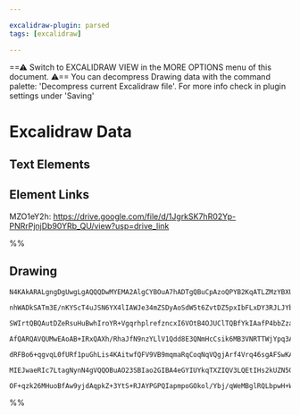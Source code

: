 ```yaml
---

excalidraw-plugin: parsed
tags: [excalidraw]

---
```

==⚠  Switch to EXCALIDRAW VIEW in the MORE OPTIONS menu of this document. ⚠== You can decompress Drawing data with the command palette: 'Decompress current Excalidraw file'. For more info check in plugin settings under 'Saving'



# Excalidraw Data

## Text Elements
## Element Links
MZO1eY2h: https://drive.google.com/file/d/1JgrkSK7hR02Yp-PNRrPjnjDb90YRb_QU/view?usp=drive_link

%%
## Drawing
```compressed-json
N4KAkARALgngDgUwgLgAQQQDwMYEMA2AlgCYBOuA7hADTgQBuCpAzoQPYB2KqATLZMzYBXUtiRoIACyhQ4zZAHoFAc0JRJQgEYA6bGwC2CgF7N6hbEcK4OCtptbErHALRY8RMpWdx8Q1TdIEfARcZgRmBShcZQUebQBGAFZtAGYaOiCEfQQOKGZuAG1wMFAwMogSbggAWQAtAHl4hABNHkl0sshYRCqszQRiYlxNYI7yzG5neIAGFJTtADYAdmWF

nhWADkSATm3E/nKYScT4uJSN6YX4lIAWJe34mZSDyAoSdW5t6ZvtDZ5pxIbFLxDY3RJLJYbF5SBCEZTSbjXE6pBbbUG3HjbFYLaHWZSjNDTaHMKCkNgAawQAGE2Pg2KQqgBiJospDQzS4bDk5RkoQcYg0ukMiSk6zMOC4QK5MaQABmhHw+AAyrACehBB4ZRASWTKQB1d7tNB8YoCUkUhAqmBq7W0yrQ3nwjjhfJoeLQtgS7BqI5u6ZE00QHnCOAA

SWIrtQBQAutDZeRsuHuBwhIroYR+VgqrhplrefzncxI6VOtB4OJUClTQBfYkIAafP4bbZzaZQwOMFjsLhoRI8HEdpisTgAOU4Ym49x4zZ453TzAAIpkoA20LKCGF2cJ+QBRYLZXKRmPQoRwIYr4iIpaAnhJPazjZLaFEDjkqrSWTyJRkQiMbTKNg2HxBBdAMBR5WCBRiAUeIACkeXJJUAGklkkAAlaYeGaOBnAABRHNDSFwgArDhiIXTQvmaNDNA

AfQARQAVQUMwEAoAB+IRxQAXh/RhaJfN9nzYLlV1Qdd8E3QNmHcCsik6MB3VNRTTWjYpq3AWM6FwOA4BVXAV24EtoEkLIKwgIh4SgMYGEINiACFOW5fMBVpekmVlTyvJs7ARClKBQxXfQVV1ak3OFdBmQQVkfL8nIAqCxyuWDPlXKFKpRQ4cVJXi2LSH8wKsgAMQVZVVXMjV7WKCBfPy+LCuC819UNbgTXKWqCqCkKLStG1KsvA4ari3IGrQ4QnR

dRFBo6+qgvqL0fURf1puGhLis4KAitwfQFV9VB9mqmaRqCoqNqVQgjArf4Vrq46sgAFSwKAAEFLJ7dBgllaybs6rJ9NIF78rYChTNwS80BTNNDtWhqd35Z6gZBkJwfQSUySoH7ZqyBH0fu8sqhcvLfv0IqEwQMa1Uh/BBpkslFQADSW8FtBuR8IRSPtgQeG4aewOn8Gabg1mmBIgWuaZ4geU4AUGoxAP0IyOwIIQKxFoEbniJZ4nUzG7v0MbUsLS

MIEJwaeRIc7LtagNynN4gVQQOBuAO23SBIao2GIBA4eGYIUYkqTXZIQV3LQEtIHs2kUZN5QOQAClvJ9eE16hk6TkXEgASi1NCEGUVNJQJ2PcATlIiV4MvU9ncuM+znXoduqBuspeaoG7SMqcG+NtvJnIvbdjhlEV0scl9sTSRV6FsCIJ20AnhBoQ4HvuHnj0hCgF8K1XwN9ElSlSBHZe59ISed73pgfZGceT4QevyjsYiEGwPIlSXuAPa9y+/e4A

OF+qzk26MHuoBfAw9yjdAqpkZ+3YtS+RJAYPGPQIapmpoGOkol/Ybj/qWeMBglRQLbpwH+WDnyhBetAoBIDkwoPUuAWsdAILhCMhpasQA===
```
%%